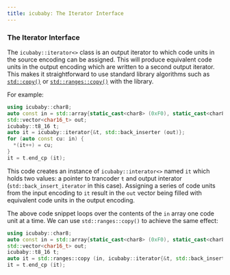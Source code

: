 ```yaml
---
title: icubaby: The Iterator Interface
---
```

### The Iterator Interface

The `icubaby::iterator<>` class is an output iterator to which code units in the source encoding can be assigned. This will produce equivalent code units in the output encoding which are written to a second output iterator. This makes it straightforward to use standard library algorithms such as [`std::copy()`](https://en.cppreference.com/w/cpp/algorithm/copy) or [`std::ranges::copy()`](https://en.cppreference.com/w/cpp/algorithm/ranges/copy) with the library.

For example:

~~~cpp
using icubaby::char8;
auto const in = std::array{static_cast<char8> (0xF0), static_cast<char8> (0x9F), static_cast<char8> (0x98), static_cast<char8> (0x80)};
std::vector<char16_t> out;
icubaby::t8_16 t;
auto it = icubaby::iterator{&t, std::back_inserter (out)};
for (auto const cu: in) {
  *(it++) = cu;
}
it = t.end_cp (it);
~~~

This code creates an instance of `icubaby::interator<>` named `it` which holds two values: a pointer to trancoder `t` and output interator (`std::back_insert_iterator` in this case). Assigning a series of code units from the input encoding to `it` result in the `out` vector being filled with equivalent code units in the output encoding.

The above code snippet loops over the contents of the `in` array one code unit at a time. We can use `std::ranges::copy()` to achieve the same effect:

~~~cpp
using icubaby::char8;
auto const in = std::array{static_cast<char8> (0xF0), static_cast<char8> (0x9F), static_cast<char8> (0x98), static_cast<char8> (0x80)};
std::vector<char16_t> out;
icubaby::t8_16 t;
auto it = std::ranges::copy (in, icubaby::iterator{&t, std::back_inserter (out)}).out;
it = t.end_cp (it);
~~~
